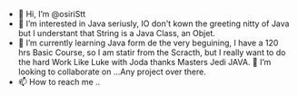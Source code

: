 - 👋 Hi, I’m @osiriStt
- 👀 I’m interested in Java seriusly, IO don't kown the greeting nitty of Java but I understant that String is a Java Class, an Objet.
- 🌱 I’m currently learning  Java form de the very beguining, I have a 120 hrs Basic Course, so I am statir from the Scracth, but  I really want to do the hard Work Like Luke with Joda thanks Masters Jedi JAVA.
 💞️ I’m looking to collaborate on ...Any project over there. 
- 📫 How to reach me ..

<!---
osiriStt/osiriStt is a ✨ special ✨ repository because its `README.md` (this file) appears on your GitHub profile.
You can click the Preview link to take a look at your changes.
--->
